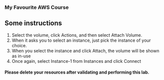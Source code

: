 ### My Favourite AWS Course

## Some instructions

1.	Select the volume, click Actions, and then select Attach Volume. 
2.	When it asks you to select an instance, just pick the instance of your choice. 
3.	When you select the instance and click Attach, the volume will be shown as in-use
4.	Once again, select Instance-1 from Instances and click Connect

#### Please delete your resources after validating and performing this lab.
